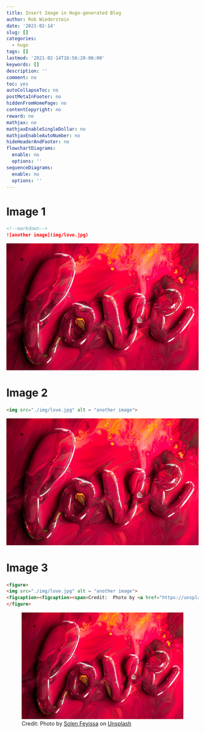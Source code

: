 ```yaml
---
title: Insert Image in Hugo-generated Blog
author: Rob Wiederstein
date: '2021-02-14'
slug: []
categories:
  - hugo
tags: []
lastmod: '2021-02-14T16:56:20-06:00'
keywords: []
description: ''
comment: no
toc: yes
autoCollapseToc: no
postMetaInFooter: no
hiddenFromHomePage: no
contentCopyright: no
reward: no
mathjax: no
mathjaxEnableSingleDollar: no
mathjaxEnableAutoNumber: no
hideHeaderAndFooter: no
flowchartDiagrams:
  enable: no
  options: ''
sequenceDiagrams:
  enable: no
  options: ''
---
```



# Image 1
```md
<!--markdown-->
![another image](img/love.jpg)
```
![another image](img/love.jpg
)

# Image 2
```html
<img src="./img/love.jpg" alt = "another image">
```
<img src="./img/love.jpg" alt = "another image">

# Image 3

```html
<figure>
<img src="./img/love.jpg" alt = "another image">
<figcaption><figcaption><span>Credit:  Photo by <a href="https://unsplash.com/@solenfeyissa?utm_source=unsplash&amp;utm_medium=referral&amp;utm_content=creditCopyText">Solen Feyissa</a> on <a href="https://unsplash.com/?utm_source=unsplash&amp;utm_medium=referral&amp;utm_content=creditCopyText">Unsplash</a></span></figcaption></figcaption>
</figure>
```
<figure>
<img src="./img/love.jpg" alt = "another image">
<figcaption><span>Credit:  Photo by <a href="https://unsplash.com/@solenfeyissa?utm_source=unsplash&amp;utm_medium=referral&amp;utm_content=creditCopyText">Solen Feyissa</a> on <a href="https://unsplash.com/?utm_source=unsplash&amp;utm_medium=referral&amp;utm_content=creditCopyText">Unsplash</a></span></figcaption>
</figure>
